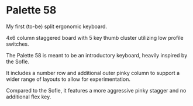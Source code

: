 # Palette 58

My first (to-be) split ergonomic keyboard.

4x6 column staggered board with 5 key thumb cluster utilizing low profile switches.

The Palette 58 is meant to be an introductory keyboard, heavily inspired by the Sofle.

It includes a number row and additional outer pinky column to support a wider range of layouts to allow for experimentation.

Compared to the Sofle, it features a more aggressive pinky stagger and no additional flex key.
